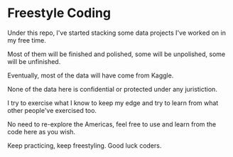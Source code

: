# Freestyle Coding

Under this repo, I've started stacking some data projects I've worked on in my free time.

Most of them will be finished and polished, some will be unpolished, some will be unfinished. 

Eventually, most of the data will have come from Kaggle. 

None of the data here is confidential or protected under any juristiction.

I try to exercise what I know to keep my edge and try to learn from what other people've exercised too. 

No need to re-explore the Americas, feel free to use and learn from the code here as you wish.

Keep practicing, keep freestyling. Good luck coders. 
